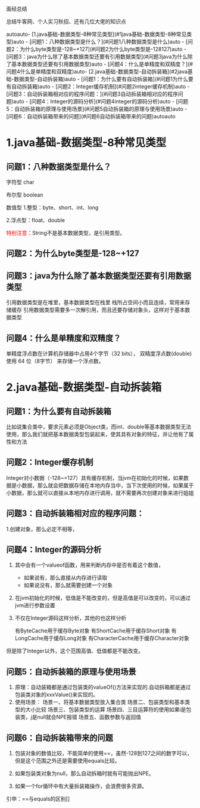面经总结

总结牛客网、个人实习秋招、还有几位大佬的知识点

<!-- TOC -->autoauto- [1.java基础-数据类型-8种常见类型](#1java基础-数据类型-8种常见类型)auto    - [问题1：八种数据类型是什么？](#问题1八种数据类型是什么)auto    - [问题2：为什么byte类型是-128~+127](#问题2为什么byte类型是-128127)auto    - [问题3：java为什么除了基本数据类型还要有引用数据类型](#问题3java为什么除了基本数据类型还要有引用数据类型)auto    - [问题4：什么是单精度和双精度？](#问题4什么是单精度和双精度)auto- [2.java基础-数据类型-自动拆装箱](#2java基础-数据类型-自动拆装箱)auto    - [问题1：为什么要有自动拆装箱](#问题1为什么要有自动拆装箱)auto    - [问题2：Integer缓存机制](#问题2integer缓存机制)auto    - [问题3：自动拆装箱相对应的程序问题：](#问题3自动拆装箱相对应的程序问题)auto    - [问题4：Integer的源码分析](#问题4integer的源码分析)auto    - [问题5：自动拆装箱的原理与使用场景](#问题5自动拆装箱的原理与使用场景)auto    - [问题6：自动拆装箱带来的问题](#问题6自动拆装箱带来的问题)autoauto<!-- /TOC -->

# 1.java基础-数据类型-8种常见类型
## 问题1：八种数据类型是什么？

字符型
char

布尔型
boolean

数值型
1.整型：byte、short、int、long

2.浮点型：float、double

<font color=red>特别注意</font>：String不是基本数据类型，是引用类型。

## 问题2：为什么byte类型是-128~+127



## 问题3：java为什么除了基本数据类型还要有引用数据类型

引用数据类型是在堆里，基本数据类型在栈里
栈所占空间小而且连续，常用来存储缓存
引用数据类型需要多一次解引用，而且还要存储对象头，这样对于基本数据类型


## 问题4：什么是单精度和双精度？
单精度浮点数在计算机存储器中占用4个字节（32 bits），
双精度浮点数(double)使用 64 位（8字节） 来存储一个浮点数。

# 2.java基础-数据类型-自动拆装箱
## 问题1：为什么要有自动拆装箱

比如说集合类中，要求元素必须是Object类，而int、double等基本数据类型无法使用，那么我们就把基本数据类型包装起来，使其具有对象的特征，并让他有了属性和方法

## 问题2：Integer缓存机制

Integer对小数据（-128~=127）具有缓存机制，当jvm在初始化的时候，如果数据是小数据，那么就会把数据存储在本地内存当中，当下次使用的时候，如果属于小数据，那么就可以直接从本地内存进行调用，就不需要再次创建对象来进行姐姐

## 问题3：自动拆装箱相对应的程序问题：
1.创建对象，那么必定不相等，

## 问题4：Integer的源码分析
1. 其中会有一个valueof函数，用来判断内存中是否有着这个数值，
    * 如果说有，那么直接从内存进行读取
    * 如果说没有，那么就需要创建一个对象
2. 在jvm初始化的时候，低值是不能改变的，但是高值是可以改变的，可以通过jvm进行参数设置
3. 不仅在Integer源码这样分析，其他的也这样分析
   
    有ByteCache用于缓存Byte对象
    有ShortCache用于缓存Short对象
    有LongCache用于缓存Long对象
    有CharacterCache用于缓存Character对象

但是除了Integer以外，这个范围高值、低值都是不能改变。

## 问题5：自动拆装箱的原理与使用场景
 1. 原理：自动装箱都是通过包装类的valueOf()方法来实现的.自动拆箱都是通过包装类对象的xxxValue()来实现的。
 2. 使用场景：
    场景一、将基本数据类型放入集合类
    场景二、包装类型和基本类型的大小比较
    场景三、包装类型的运算
    场景四、三目运算符的使用如果i是包装类，j是null就会NPE报错
    场景五、函数参数与返回值

## 问题6：自动拆装箱带来的问题

1. 包装对象的数值比较，不能简单的使用==，虽然-128到127之间的数字可以，但是这个范围之外还是需要使用equals比较。

2. 如果包装类对象为null，那么自动拆箱时就有可能抛出NPE。

3. 如果一个for循环中有大量拆装箱操作，会浪费很多资源。
 
引申：==与equals的区别[]




